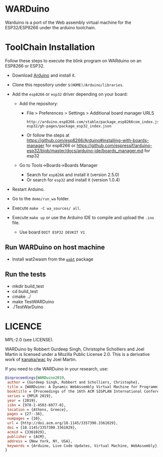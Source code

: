 # WARDuino

Warduino is a port of the Web assembly virtual machine for the ESP32/ESP8266 under the arduino toolchain.

# ToolChain Installation

Follow these steps to execute the blink program on WARduino on an ESP8266 or ESP32.

- Download [Arduino](https://www.arduino.cc/) and install it.

- Clone this repository under `$(HOME)/Arduino/libraries`.

- Add the `esp8266` or `esp32` driver depending on your board:

  - Add the repository:

    - File > Preferences > Settings > Additional board manager URLS

      ```
      http://arduino.esp8266.com/stable/package_esp8266com_index.json,https://raw.githubusercontent.com/espressif/arduino-esp32/gh-pages/package_esp32_index.json
      ```

    - Or follow the steps at https://github.com/esp8266/Arduino#installing-with-boards-manager for esp8266 or https://github.com/espressif/arduino-esp32/blob/master/docs/arduino-ide/boards_manager.md for esp32

  - Go to Tools->Boards->Boards Manager

    - Search for `esp8266` and install it (version 2.5.0)
    - Or search for `esp32` and install it (version 1.0.4)

- Restart Arduino.

- Go to the `demo/run_wa` folder.

- Execute `make -C wa_sources/ all`.

- Execute `make up` or use the Arduino IDE to compile and upload the `.ino` file.

  - Use board `DOIT ESP32 DEVKIT V1`

## Run WARDuino on host machine

- Install wat2wasm from the [`wabt`](https://github.com/WebAssembly/wabt) package


## Run the tests 

- mkdir build_test 
- cd build_test 
- cmake ../ 
- make TestWARDuino 
- ./TestWarDuino <path-to-test-files>

# LICENCE

MPL-2.0 (see LICENSE).

WARDuino by Robbert Gurdeep Singh, Christophe Scholliers and Joel Martin is licensed under a Mozilla Public License 2.0.
This is a derivative work of [kanaka/wac](https://github.com/kanaka/wac) by Joel Martin.

If you need to cite WARDuino in your research, use:

```bibtex
@inproceedings{WARDuino2019,
 author = {Gurdeep Singh, Robbert and Scholliers, Christophe},
 title = {WARDuino: A Dynamic WebAssembly Virtual Machine for Programming Microcontrollers},
 booktitle = {Proceedings of the 16th ACM SIGPLAN International Conference on Managed Programming Languages and Runtimes},
 series = {MPLR 2019},
 year = {2019},
 isbn = {978-1-4503-6977-0},
 location = {Athens, Greece},
 pages = {27--36},
 numpages = {10},
 url = {http://doi.acm.org/10.1145/3357390.3361029},
 doi = {10.1145/3357390.3361029},
 acmid = {3361029},
 publisher = {ACM},
 address = {New York, NY, USA},
 keywords = {Arduino, Live Code Updates, Virtual Machine, WebAssembly},
}
```
